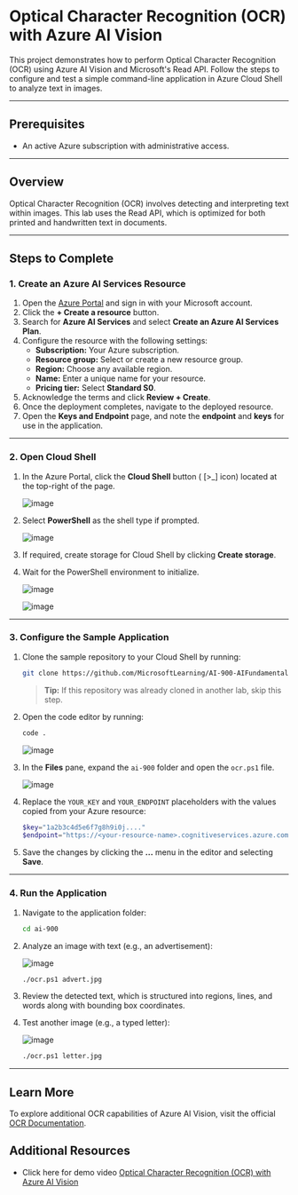 # Optical Character Recognition (OCR) with Azure AI Vision  

This project demonstrates how to perform Optical Character Recognition (OCR) using Azure AI Vision and Microsoft's Read API. Follow the steps to configure and test a simple command-line application in Azure Cloud Shell to analyze text in images.  

---

## Prerequisites  
- An active Azure subscription with administrative access.  

---

## Overview  
Optical Character Recognition (OCR) involves detecting and interpreting text within images. This lab uses the Read API, which is optimized for both printed and handwritten text in documents.  

---

## Steps to Complete  

### 1. Create an Azure AI Services Resource  

1. Open the [Azure Portal](https://portal.azure.com) and sign in with your Microsoft account.  
2. Click the **+ Create a resource** button.  
3. Search for **Azure AI Services** and select **Create an Azure AI Services Plan**.  
4. Configure the resource with the following settings:  
   - **Subscription:** Your Azure subscription.  
   - **Resource group:** Select or create a new resource group.  
   - **Region:** Choose any available region.  
   - **Name:** Enter a unique name for your resource.  
   - **Pricing tier:** Select **Standard S0**.  
5. Acknowledge the terms and click **Review + Create**.  
6. Once the deployment completes, navigate to the deployed resource.  
7. Open the **Keys and Endpoint** page, and note the **endpoint** and **keys** for use in the application.  

---

### 2. Open Cloud Shell  

1. In the Azure Portal, click the **Cloud Shell** button ( [>_] icon) located at the top-right of the page. 
   
   ![image](https://github.com/user-attachments/assets/d5bac81f-e022-4ba6-b53d-02be82c8e38b)
 
2. Select **PowerShell** as the shell type if prompted.  
   
   ![image](https://github.com/user-attachments/assets/589a344b-dcc1-497f-a633-437665111267)
 
3. If required, create storage for Cloud Shell by clicking **Create storage**.  
4. Wait for the PowerShell environment to initialize.  

   ![image](https://github.com/user-attachments/assets/29d3cc5c-b571-4dd9-b9da-9718385ed2b3)

   ![image](https://github.com/user-attachments/assets/20434023-f64e-4afa-9585-05e8512fee4f)



---

### 3. Configure the Sample Application  

1. Clone the sample repository to your Cloud Shell by running:  
   ```bash
   git clone https://github.com/MicrosoftLearning/AI-900-AIFundamentals ai-900
   ```  
   > **Tip:** If this repository was already cloned in another lab, skip this step.  

2. Open the code editor by running:  
   ```bash
   code .
   ```  
   ![image](https://github.com/user-attachments/assets/83731c9b-462b-46cf-bba1-aa04c383e258)


3. In the **Files** pane, expand the `ai-900` folder and open the `ocr.ps1` file.
   
   ![image](https://github.com/user-attachments/assets/fd3d4dd8-52e6-42b0-9129-d200c339c334)
  

4. Replace the `YOUR_KEY` and `YOUR_ENDPOINT` placeholders with the values copied from your Azure resource:  
   ```powershell
   $key="1a2b3c4d5e6f7g8h9i0j...."    
   $endpoint="https://<your-resource-name>.cognitiveservices.azure.com/"
   ```  

5. Save the changes by clicking the **...** menu in the editor and selecting **Save**.  

---

### 4. Run the Application  

1. Navigate to the application folder:  
   ```bash
   cd ai-900
   ```  

2. Analyze an image with text (e.g., an advertisement):
   
   ![image](https://github.com/user-attachments/assets/452620f6-aa3b-4ae6-bf28-eb934e7e801e)

  
   ```bash
   ./ocr.ps1 advert.jpg
   ```  

3. Review the detected text, which is structured into regions, lines, and words along with bounding box coordinates.  

4. Test another image (e.g., a typed letter):

   ![image](https://github.com/user-attachments/assets/ca702741-5231-4443-9271-f2c6222a0087)

   ```bash
   ./ocr.ps1 letter.jpg
   ```  

---

## Learn More  
To explore additional OCR capabilities of Azure AI Vision, visit the official [OCR Documentation](https://learn.microsoft.com/en-us/azure/cognitive-services/computer-vision/overview-ocr).  

## Additional Resources
- Click here for demo video [Optical Character Recognition (OCR) with Azure AI Vision](https://www.linkedin.com/posts/reya-josephine-a871a827b_azureai-opticalcharacterrecognition-machinelearning-activity-7276283527694823424-FuQ9?utm_source=share&utm_medium=member_desktop)

